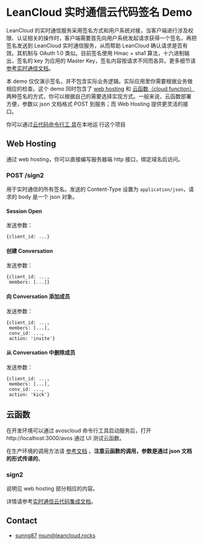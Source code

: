 # LeanCloud 实时通信云代码签名 Demo

LeanCloud 的实时通信服务采用签名方式和用户系统对接，当客户端进行涉及权限、认证相关的操作时，客户端需要首先向用户系统发起请求获得一个签名，再把签名发送到 LeanCloud 实时通信服务，从而帮助 LeanCloud 确认请求是否有效。其机制与 OAuth 1.0 类似。目前签名使用 Hmac + sha1 算法，十六进制输出，签名的 key 为应用的 Master Key，签名内容按请求不同而各异。更多细节请[参考实时通信文档](https://cn.avoscloud.com/docs/realtime.html#%E6%9D%83%E9%99%90%E5%92%8C%E8%AE%A4%E8%AF%81)。

本 demo 仅仅演示签名，并不包含实际业务逻辑。实际应用里你需要根据业务做
相应的检查。这个 demo 同时包含了 [web hosting](https://cn.avoscloud.com/docs/cloud_code_guide.html#web-hosting) 和
[云函数（cloud function）](https://cn.avoscloud.com/docs/cloud_code_guide.html#cloud-%E5%87%BD%E6%95%B0)
两种签名的方式，你可以根据自己的需要选择实现方式。一般来说，云函数部署
方便，参数以 json 文档格式 POST 到服务；而 Web Hosting 提供更灵活的接
口。

你可以通过[云代码命令行工
具](https://cn.avoscloud.com/docs/cloud_code_commandline.html)在本地运
行这个项目

## Web Hosting

通过 web hosting，你可以直接编写服务器端 http 接口，绑定域名后访问。

### POST /sign2

用于实时通信的所有签名。发送的 Content-Type 设置为 `application/json`，请求的 body 是一个 json 对象。

#### Session Open

发送参数：

```
{client_id: ...}
```

#### 创建 Conversation

发送参数：

```
{client_id: ...,
 members: [...]}
```

#### 向 Conversation 添加成员

发送参数：

```
{client_id: ...,
 members: [...],
 conv_id: ...,
 action: 'invite'}
```

#### 从 Conversation 中删除成员

发送参数：

```
{client_id: ...,
 members: [...],
 conv_id: ...,
 action: 'kick'}
```

## 云函数

在开发环境可以通过 avoscloud 命令行工具启动服务后，打开
http://localhost:3000/avos 通过 UI 测试云函数。

在生产环境的调用方法请
[参考文档](https://cn.avoscloud.com/docs/cloud_code_guide.html#%E8%B0%83%E7%94%A8%E4%B8%80%E4%B8%AA%E5%87%BD%E6%95%B0)
。**注意云函数的调用，参数是通过 json 文档的形式传递的**。

### sign2

说明见 web hosting 部分相应的内容。

详情请参考[实时通信云代码集成文档](https://leancloud.cn/docs/realtime.html#%E4%BA%91%E4%BB%A3%E7%A0%81-hook)。

## Contact

* [sunng87](https://github.com/sunng87) nsun@leancloud.rocks

